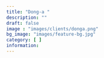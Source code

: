 ```yaml
---
title: "Dong-a "
description: ""
draft: false
image : "images/clients/donga.png"
bg_image: "images/feature-bg.jpg"
category: [ ] 
information:
---
```


